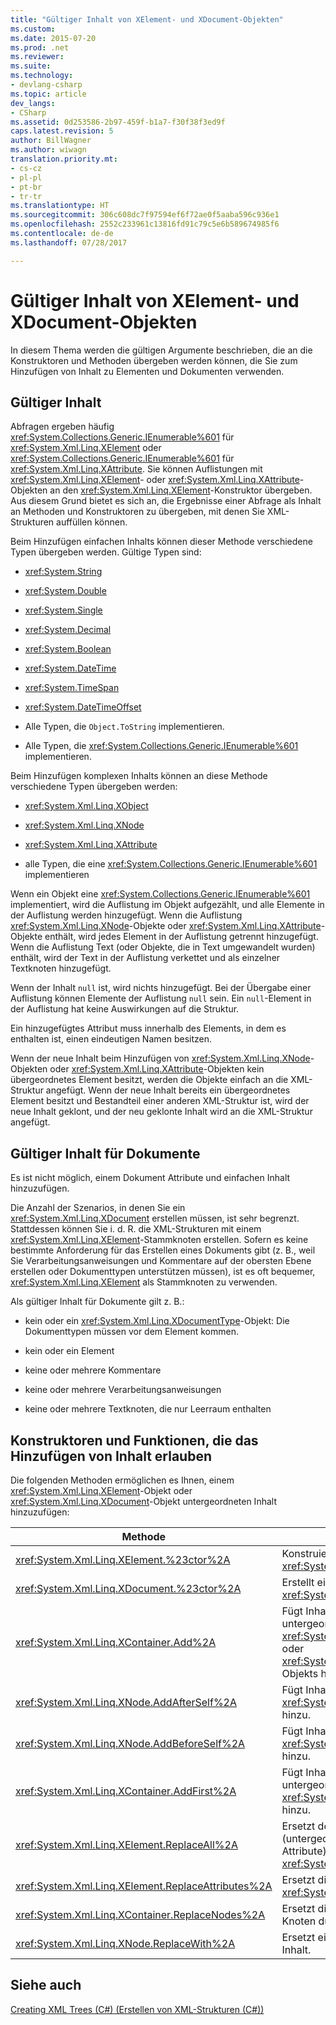 ```yaml
---
title: "Gültiger Inhalt von XElement- und XDocument-Objekten"
ms.custom: 
ms.date: 2015-07-20
ms.prod: .net
ms.reviewer: 
ms.suite: 
ms.technology:
- devlang-csharp
ms.topic: article
dev_langs:
- CSharp
ms.assetid: 0d253586-2b97-459f-b1a7-f30f38f3ed9f
caps.latest.revision: 5
author: BillWagner
ms.author: wiwagn
translation.priority.mt:
- cs-cz
- pl-pl
- pt-br
- tr-tr
ms.translationtype: HT
ms.sourcegitcommit: 306c608dc7f97594ef6f72ae0f5aaba596c936e1
ms.openlocfilehash: 2552c233961c13816fd91c79c5e6b589674985f6
ms.contentlocale: de-de
ms.lasthandoff: 07/28/2017

---
```

# <a name="valid-content-of-xelement-and-xdocument-objects"></a>Gültiger Inhalt von XElement- und XDocument-Objekten
In diesem Thema werden die gültigen Argumente beschrieben, die an die Konstruktoren und Methoden übergeben werden können, die Sie zum Hinzufügen von Inhalt zu Elementen und Dokumenten verwenden.  
  
## <a name="valid-content"></a>Gültiger Inhalt  
 Abfragen ergeben häufig <xref:System.Collections.Generic.IEnumerable%601> für <xref:System.Xml.Linq.XElement> oder <xref:System.Collections.Generic.IEnumerable%601> für <xref:System.Xml.Linq.XAttribute>. Sie können Auflistungen mit <xref:System.Xml.Linq.XElement>- oder <xref:System.Xml.Linq.XAttribute>-Objekten an den <xref:System.Xml.Linq.XElement>-Konstruktor übergeben. Aus diesem Grund bietet es sich an, die Ergebnisse einer Abfrage als Inhalt an Methoden und Konstruktoren zu übergeben, mit denen Sie XML-Strukturen auffüllen können.  
  
 Beim Hinzufügen einfachen Inhalts können dieser Methode verschiedene Typen übergeben werden. Gültige Typen sind:  
  
-   <xref:System.String>  
  
-   <xref:System.Double>  
  
-   <xref:System.Single>  
  
-   <xref:System.Decimal>  
  
-   <xref:System.Boolean>  
  
-   <xref:System.DateTime>  
  
-   <xref:System.TimeSpan>  
  
-   <xref:System.DateTimeOffset>  
  
-   Alle Typen, die `Object.ToString` implementieren.  
  
-   Alle Typen, die <xref:System.Collections.Generic.IEnumerable%601> implementieren.  
  
 Beim Hinzufügen komplexen Inhalts können an diese Methode verschiedene Typen übergeben werden:  
  
-   <xref:System.Xml.Linq.XObject>  
  
-   <xref:System.Xml.Linq.XNode>  
  
-   <xref:System.Xml.Linq.XAttribute>  
  
-   alle Typen, die eine <xref:System.Collections.Generic.IEnumerable%601> implementieren  
  
 Wenn ein Objekt eine <xref:System.Collections.Generic.IEnumerable%601> implementiert, wird die Auflistung im Objekt aufgezählt, und alle Elemente in der Auflistung werden hinzugefügt. Wenn die Auflistung <xref:System.Xml.Linq.XNode>-Objekte oder <xref:System.Xml.Linq.XAttribute>-Objekte enthält, wird jedes Element in der Auflistung getrennt hinzugefügt. Wenn die Auflistung Text (oder Objekte, die in Text umgewandelt wurden) enthält, wird der Text in der Auflistung verkettet und als einzelner Textknoten hinzugefügt.  
  
 Wenn der Inhalt `null` ist, wird nichts hinzugefügt. Bei der Übergabe einer Auflistung können Elemente der Auflistung `null` sein. Ein `null`-Element in der Auflistung hat keine Auswirkungen auf die Struktur.  
  
 Ein hinzugefügtes Attribut muss innerhalb des Elements, in dem es enthalten ist, einen eindeutigen Namen besitzen.  
  
 Wenn der neue Inhalt beim Hinzufügen von <xref:System.Xml.Linq.XNode>-Objekten oder <xref:System.Xml.Linq.XAttribute>-Objekten kein übergeordnetes Element besitzt, werden die Objekte einfach an die XML-Struktur angefügt. Wenn der neue Inhalt bereits ein übergeordnetes Element besitzt und Bestandteil einer anderen XML-Struktur ist, wird der neue Inhalt geklont, und der neu geklonte Inhalt wird an die XML-Struktur angefügt.  
  
## <a name="valid-content-for-documents"></a>Gültiger Inhalt für Dokumente  
 Es ist nicht möglich, einem Dokument Attribute und einfachen Inhalt hinzuzufügen.  
  
 Die Anzahl der Szenarios, in denen Sie ein <xref:System.Xml.Linq.XDocument> erstellen müssen, ist sehr begrenzt. Stattdessen können Sie i. d. R. die XML-Strukturen mit einem <xref:System.Xml.Linq.XElement>-Stammknoten erstellen. Sofern es keine bestimmte Anforderung für das Erstellen eines Dokuments gibt (z. B., weil Sie Verarbeitungsanweisungen und Kommentare auf der obersten Ebene erstellen oder Dokumenttypen unterstützen müssen), ist es oft bequemer, <xref:System.Xml.Linq.XElement> als Stammknoten zu verwenden.  
  
 Als gültiger Inhalt für Dokumente gilt z. B.:  
  
-   kein oder ein <xref:System.Xml.Linq.XDocumentType>-Objekt: Die Dokumenttypen müssen vor dem Element kommen.  
  
-   kein oder ein Element  
  
-   keine oder mehrere Kommentare  
  
-   keine oder mehrere Verarbeitungsanweisungen  
  
-   keine oder mehrere Textknoten, die nur Leerraum enthalten  
  
## <a name="constructors-and-functions-that-allow-adding-content"></a>Konstruktoren und Funktionen, die das Hinzufügen von Inhalt erlauben  
 Die folgenden Methoden ermöglichen es Ihnen, einem <xref:System.Xml.Linq.XElement>-Objekt oder <xref:System.Xml.Linq.XDocument>-Objekt untergeordneten Inhalt hinzuzufügen:  
  
|Methode|Beschreibung|  
|------------|-----------------|  
|<xref:System.Xml.Linq.XElement.%23ctor%2A>|Konstruiert ein <xref:System.Xml.Linq.XElement>.|  
|<xref:System.Xml.Linq.XDocument.%23ctor%2A>|Erstellt ein Objekt vom Typ <xref:System.Xml.Linq.XDocument>.|  
|<xref:System.Xml.Linq.XContainer.Add%2A>|Fügt Inhalt am Ende des untergeordneten Inhalts des <xref:System.Xml.Linq.XElement>- oder <xref:System.Xml.Linq.XDocument>-Objekts hinzu.|  
|<xref:System.Xml.Linq.XNode.AddAfterSelf%2A>|Fügt Inhalt nach dem <xref:System.Xml.Linq.XNode> hinzu.|  
|<xref:System.Xml.Linq.XNode.AddBeforeSelf%2A>|Fügt Inhalt vor dem <xref:System.Xml.Linq.XNode> hinzu.|  
|<xref:System.Xml.Linq.XContainer.AddFirst%2A>|Fügt Inhalt vor dem untergeordneten Inhalt des <xref:System.Xml.Linq.XContainer> hinzu.|  
|<xref:System.Xml.Linq.XElement.ReplaceAll%2A>|Ersetzt den gesamten Inhalt (untergeordnete Knoten und Attribute) eines <xref:System.Xml.Linq.XElement>.|  
|<xref:System.Xml.Linq.XElement.ReplaceAttributes%2A>|Ersetzt die Attribute eines <xref:System.Xml.Linq.XElement>.|  
|<xref:System.Xml.Linq.XContainer.ReplaceNodes%2A>|Ersetzt die untergeordneten Knoten durch neuen Inhalt.|  
|<xref:System.Xml.Linq.XNode.ReplaceWith%2A>|Ersetzt einen Knoten durch neuen Inhalt.|  
  
## <a name="see-also"></a>Siehe auch  
 [Creating XML Trees (C#) (Erstellen von XML-Strukturen (C#))](../../../../csharp/programming-guide/concepts/linq/creating-xml-trees.md)

